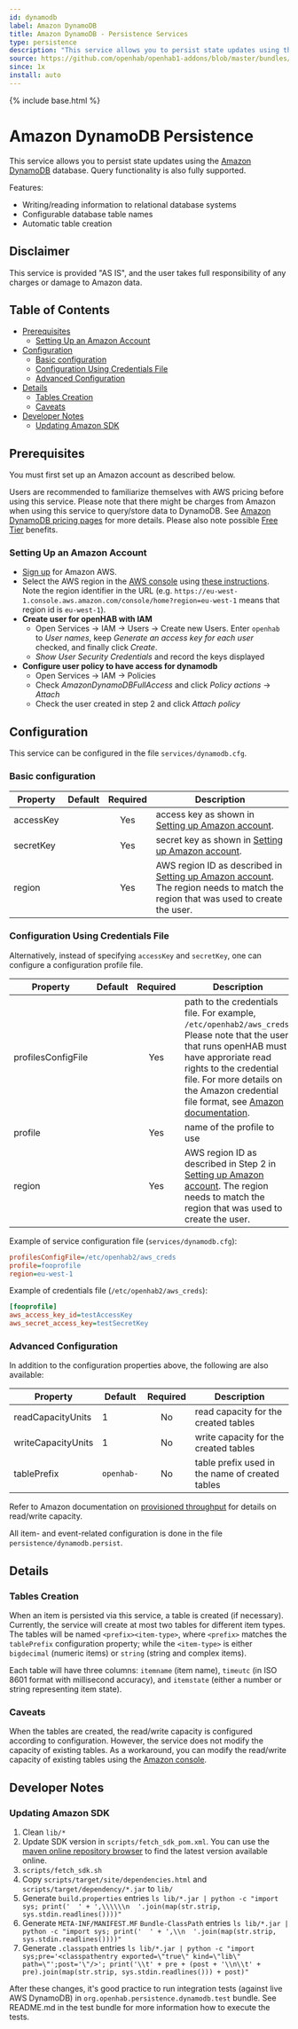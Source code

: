 ```yaml
---
id: dynamodb
label: Amazon DynamoDB
title: Amazon DynamoDB - Persistence Services
type: persistence
description: "This service allows you to persist state updates using the [Amazon DynamoDB](https://aws.amazon.com/dynamodb/) database. Query functionality is also fully supported."
source: https://github.com/openhab/openhab1-addons/blob/master/bundles/persistence/org.openhab.persistence.dynamodb/README.md
since: 1x
install: auto
---
```


<!-- Attention authors: Do not edit directly. Please add your changes to the appropriate source repository -->

{% include base.html %}

# Amazon DynamoDB Persistence

This service allows you to persist state updates using the [Amazon DynamoDB](https://aws.amazon.com/dynamodb/) database. Query functionality is also fully supported.

Features:

* Writing/reading information to relational database systems
* Configurable database table names
* Automatic table creation

## Disclaimer

This service is provided "AS IS", and the user takes full responsibility of any charges or damage to Amazon data.

## Table of Contents

<!-- Using MarkdownTOC plugin for Sublime Text to update the table of contents (TOC) -->
<!-- MarkdownTOC depth=3 autolink=true bracket=round -->

- [Prerequisites](#prerequisites)
	- [Setting Up an Amazon Account](#setting-up-an-amazon-account)
- [Configuration](#configuration)
	- [Basic configuration](#basic-configuration)
	- [Configuration Using Credentials File](#configuration-using-credentials-file)
	- [Advanced Configuration](#advanced-configuration)
- [Details](#details)
	- [Tables Creation](#tables-creation)
	- [Caveats](#caveats)
- [Developer Notes](#developer-notes)
	- [Updating Amazon SDK](#updating-amazon-sdk)

<!-- /MarkdownTOC -->

## Prerequisites

You must first set up an Amazon account as described below.  

Users are recommended to familiarize themselves with AWS pricing before using this service.  Please note that there might be charges from Amazon when using this service to query/store data to DynamoDB. See [Amazon DynamoDB pricing pages](https://aws.amazon.com/dynamodb/pricing/) for more details. Please also note possible [Free Tier](https://aws.amazon.com/free/) benefits. 

### Setting Up an Amazon Account

* [Sign up](https://aws.amazon.com/) for Amazon AWS.
* Select the AWS region in the [AWS console](https://console.aws.amazon.com/) using [these instructions](https://docs.aws.amazon.com/awsconsolehelpdocs/latest/gsg/getting-started.html#select-region). Note the region identifier in the URL (e.g. `https://eu-west-1.console.aws.amazon.com/console/home?region=eu-west-1` means that region id is `eu-west-1`).
* **Create user for openHAB with IAM**
  * Open Services -> IAM -> Users -> Create new Users. Enter `openhab` to _User names_, keep _Generate an access key for each user_ checked, and finally click _Create_.
  * _Show User Security Credentials_ and record the keys displayed
* **Configure user policy to have access for dynamodb**
  * Open Services -> IAM -> Policies
  * Check _AmazonDynamoDBFullAccess_ and click _Policy actions_ -> _Attach_
  * Check the user created in step 2 and click _Attach policy_

## Configuration

This service can be configured in the file `services/dynamodb.cfg`.

### Basic configuration

| Property | Default | Required | Description |
|----------|---------|:--------:|-------------|
| accessKey |        |    Yes   | access key as shown in [Setting up Amazon account](#setting-up-amazon-account). |
| secretKey |        |    Yes   | secret key as shown in [Setting up Amazon account](#setting-up-amazon-account). |
| region   |         |    Yes   | AWS region ID as described in [Setting up Amazon account](#setting-up-amazon-account). The region needs to match the region that was used to create the user. |

### Configuration Using Credentials File

Alternatively, instead of specifying `accessKey` and `secretKey`, one can configure a configuration profile file.

| Property | Default | Required | Description |
|----------|---------|:--------:|-------------|
| profilesConfigFile | |  Yes   | path to the credentials file.  For example, `/etc/openhab2/aws_creds`. Please note that the user that runs openHAB must have approriate read rights to the credential file. For more details on the Amazon credential file format, see [Amazon documentation](https://docs.aws.amazon.com/cli/latest/userguide/cli-chap-getting-started.html). |
| profile  |         |    Yes   | name of the profile to use |
| region   |         |    Yes   | AWS region ID as described in Step 2 in [Setting up Amazon account](#setting-up-amazon-account). The region needs to match the region that was used to create the user. |

Example of service configuration file (`services/dynamodb.cfg`):

```ini
profilesConfigFile=/etc/openhab2/aws_creds
profile=fooprofile
region=eu-west-1
```

Example of credentials file (`/etc/openhab2/aws_creds`):

````ini
[fooprofile]
aws_access_key_id=testAccessKey
aws_secret_access_key=testSecretKey
````

### Advanced Configuration

In addition to the configuration properties above, the following are also available:

| Property | Default | Required | Description |
|----------|---------|:--------:|-------------|
| readCapacityUnits | 1 |  No   | read capacity for the created tables |
| writeCapacityUnits | 1 | No   | write capacity for the created tables |
| tablePrefix | `openhab-` | No | table prefix used in the name of created tables |

Refer to Amazon documentation on [provisioned throughput](https://docs.aws.amazon.com/amazondynamodb/latest/developerguide/HowItWorks.ProvisionedThroughput.html) for details on read/write capacity.

All item- and event-related configuration is done in the file `persistence/dynamodb.persist`.

## Details

### Tables Creation

When an item is persisted via this service, a table is created (if necessary). Currently, the service will create at most two tables for different item types. The tables will be named `<prefix><item-type>`, where `<prefix>` matches the `tablePrefix` configuration property; while the `<item-type>` is either `bigdecimal` (numeric items) or `string` (string and complex items).

Each table will have three columns: `itemname` (item name), `timeutc` (in ISO 8601 format with millisecond accuracy), and `itemstate` (either a number or string representing item state).

### Caveats

When the tables are created, the read/write capacity is configured according to configuration. However, the service does not modify the capacity of existing tables. As a workaround, you can modify the read/write capacity of existing tables using the [Amazon console](https://aws.amazon.com/console/).

## Developer Notes

### Updating Amazon SDK

1. Clean `lib/*`
2. Update SDK version in `scripts/fetch_sdk_pom.xml`. You can use the [maven online repository browser](https://mvnrepository.com/artifact/com.amazonaws/aws-java-sdk-dynamodb) to find the latest version available online.
3. `scripts/fetch_sdk.sh`
4. Copy `scripts/target/site/dependencies.html` and `scripts/target/dependency/*.jar` to `lib/`
5. Generate `build.properties` entries
`ls lib/*.jar | python -c "import sys; print('  ' + ',\\\\\\n  '.join(map(str.strip, sys.stdin.readlines())))"`
6. Generate `META-INF/MANIFEST.MF` `Bundle-ClassPath` entries
`ls lib/*.jar | python -c "import sys; print('  ' + ',\\n  '.join(map(str.strip, sys.stdin.readlines())))"`
7. Generate `.classpath` entries
`ls lib/*.jar | python -c "import sys;pre='<classpathentry exported=\"true\" kind=\"lib\" path=\"';post='\"/>'; print('\\t' + pre + (post + '\\n\\t' + pre).join(map(str.strip, sys.stdin.readlines())) + post)"`

After these changes, it's good practice to run integration tests (against live AWS DynamoDB) in `org.openhab.persistence.dynamodb.test` bundle. See README.md in the test bundle for more information how to execute the tests.